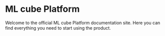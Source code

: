 # ML cube Platform

Welcome to the official ML cube Platform documentation site.
Here you can find everything you need to start using the product.